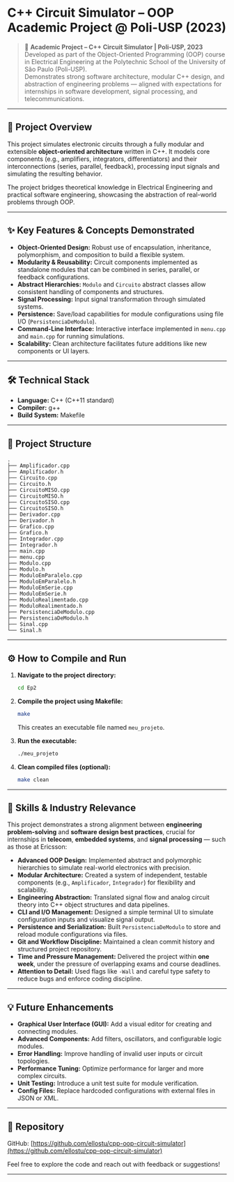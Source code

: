 # C++ Circuit Simulator – OOP Academic Project @ Poli-USP (2023)

> 📘 **Academic Project – C++ Circuit Simulator | Poli-USP, 2023**  
> Developed as part of the Object-Oriented Programming (OOP) course in Electrical Engineering at the Polytechnic School of the University of São Paulo (Poli-USP).  
> Demonstrates strong software architecture, modular C++ design, and abstraction of engineering problems — aligned with expectations for internships in software development, signal processing, and telecommunications.

---

## 🚀 Project Overview

This project simulates electronic circuits through a fully modular and extensible **object-oriented architecture** written in C++. It models core components (e.g., amplifiers, integrators, differentiators) and their interconnections (series, parallel, feedback), processing input signals and simulating the resulting behavior.

The project bridges theoretical knowledge in Electrical Engineering and practical software engineering, showcasing the abstraction of real-world problems through OOP.

---

## ✨ Key Features & Concepts Demonstrated

* **Object-Oriented Design:** Robust use of encapsulation, inheritance, polymorphism, and composition to build a flexible system.
* **Modularity & Reusability:** Circuit components implemented as standalone modules that can be combined in series, parallel, or feedback configurations.
* **Abstract Hierarchies:** `Modulo` and `Circuito` abstract classes allow consistent handling of components and structures.
* **Signal Processing:** Input signal transformation through simulated systems.
* **Persistence:** Save/load capabilities for module configurations using file I/O (`PersistenciaDeModulo`).
* **Command-Line Interface:** Interactive interface implemented in `menu.cpp` and `main.cpp` for running simulations.
* **Scalability:** Clean architecture facilitates future additions like new components or UI layers.

---

## 🛠️ Technical Stack

* **Language:** C++ (C++11 standard)
* **Compiler:** g++
* **Build System:** Makefile

---

## 📂 Project Structure

```
.
├── Amplificador.cpp
├── Amplificador.h
├── Circuito.cpp
├── Circuito.h
├── CircuitoMISO.cpp
├── CircuitoMISO.h
├── CircuitoSISO.cpp
├── CircuitoSISO.h
├── Derivador.cpp
├── Derivador.h
├── Grafico.cpp
├── Grafico.h
├── Integrador.cpp
├── Integrador.h
├── main.cpp
├── menu.cpp
├── Modulo.cpp
├── Modulo.h
├── ModuloEmParalelo.cpp
├── ModuloEmParalelo.h
├── ModuloEmSerie.cpp
├── ModuloEmSerie.h
├── ModuloRealimentado.cpp
├── ModuloRealimentado.h
├── PersistenciaDeModulo.cpp
├── PersistenciaDeModulo.h
├── Sinal.cpp
└── Sinal.h
```

---

## ⚙️ How to Compile and Run

1. **Navigate to the project directory:**
   ```bash
   cd Ep2
   ```

2. **Compile the project using Makefile:**
   ```bash
   make
   ```
   This creates an executable file named `meu_projeto`.

3. **Run the executable:**
   ```bash
   ./meu_projeto
   ```

4. **Clean compiled files (optional):**
   ```bash
   make clean
   ```

---

## 🧠 Skills & Industry Relevance

This project demonstrates a strong alignment between **engineering problem-solving** and **software design best practices**, crucial for internships in **telecom**, **embedded systems**, and **signal processing** — such as those at Ericsson:

- **Advanced OOP Design:** Implemented abstract and polymorphic hierarchies to simulate real-world electronics with precision.
- **Modular Architecture:** Created a system of independent, testable components (e.g., `Amplificador`, `Integrador`) for flexibility and scalability.
- **Engineering Abstraction:** Translated signal flow and analog circuit theory into C++ object structures and data pipelines.
- **CLI and I/O Management:** Designed a simple terminal UI to simulate configuration inputs and visualize signal output.
- **Persistence and Serialization:** Built `PersistenciaDeModulo` to store and reload module configurations via files.
- **Git and Workflow Discipline:** Maintained a clean commit history and structured project repository.
- **Time and Pressure Management:** Delivered the project within **one week**, under the pressure of overlapping exams and course deadlines.
- **Attention to Detail:** Used flags like `-Wall` and careful type safety to reduce bugs and enforce coding discipline.

---

## 💡 Future Enhancements

* **Graphical User Interface (GUI):** Add a visual editor for creating and connecting modules.
* **Advanced Components:** Add filters, oscillators, and configurable logic modules.
* **Error Handling:** Improve handling of invalid user inputs or circuit topologies.
* **Performance Tuning:** Optimize performance for larger and more complex circuits.
* **Unit Testing:** Introduce a unit test suite for module verification.
* **Config Files:** Replace hardcoded configurations with external files in JSON or XML.

---

## 🔗 Repository

GitHub: [https://github.com/ellostu/cpp-oop-circuit-simulator](https://github.com/ellostu/cpp-oop-circuit-simulator)

Feel free to explore the code and reach out with feedback or suggestions!

---
